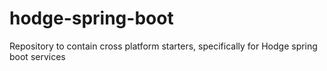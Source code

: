 # hodge-spring-boot
Repository to contain cross platform starters, specifically for Hodge spring boot services
